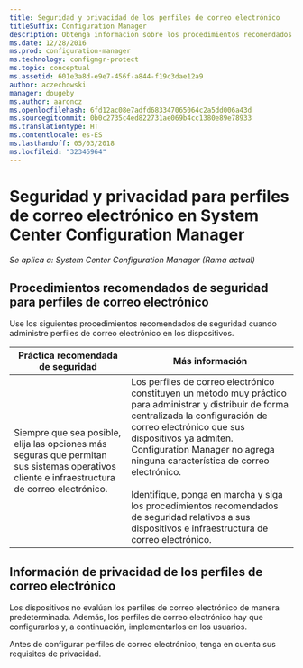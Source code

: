 ```yaml
---
title: Seguridad y privacidad de los perfiles de correo electrónico
titleSuffix: Configuration Manager
description: Obtenga información sobre los procedimientos recomendados de seguridad para administrar perfiles de correo electrónico de dispositivos en System Center Configuration Manager.
ms.date: 12/28/2016
ms.prod: configuration-manager
ms.technology: configmgr-protect
ms.topic: conceptual
ms.assetid: 601e3a8d-e9e7-456f-a844-f19c3dae12a9
author: aczechowski
manager: dougeby
ms.author: aaroncz
ms.openlocfilehash: 6fd12ac08e7adfd683347065064c2a5dd006a43d
ms.sourcegitcommit: 0b0c2735c4ed822731ae069b4cc1380e89e78933
ms.translationtype: HT
ms.contentlocale: es-ES
ms.lasthandoff: 05/03/2018
ms.locfileid: "32346964"
---
```

# <a name="security-and-privacy-for-email-profiles-in-system-center-configuration-manager"></a>Seguridad y privacidad para perfiles de correo electrónico en System Center Configuration Manager

*Se aplica a: System Center Configuration Manager (Rama actual)*

## <a name="security-best-practices-for-email-profiles"></a>Procedimientos recomendados de seguridad para perfiles de correo electrónico  
 Use los siguientes procedimientos recomendados de seguridad cuando administre perfiles de correo electrónico en los dispositivos.  

|Práctica recomendada de seguridad|Más información|  
|----------------------------|----------------------|  
|Siempre que sea posible, elija las opciones más seguras que permitan sus sistemas operativos cliente e infraestructura de correo electrónico.|Los perfiles de correo electrónico constituyen un método muy práctico para administrar y distribuir de forma centralizada la configuración de correo electrónico que sus dispositivos ya admiten. Configuration Manager no agrega ninguna característica de correo electrónico.<br /><br /> Identifique, ponga en marcha y siga los procedimientos recomendados de seguridad relativos a sus dispositivos e infraestructura de correo electrónico.|  

## <a name="privacy-information-for-email-profiles"></a>Información de privacidad de los perfiles de correo electrónico  
 Los dispositivos no evalúan los perfiles de correo electrónico de manera predeterminada. Además, los perfiles de correo electrónico hay que configurarlos y, a continuación, implementarlos en los usuarios.  

 Antes de configurar perfiles de correo electrónico, tenga en cuenta sus requisitos de privacidad.  

